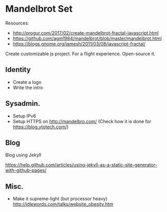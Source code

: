 # Mandelbrot Set

Resources:
* http://progur.com/2017/02/create-mandelbrot-fractal-javascript.html
* https://github.com/agm1984/mandelbrot/blob/master/mandelbrot.html
* https://blogs.gnome.org/jamesh/2011/03/08/javascript-fractal/

Create customizable js project. For a flight experience. Open-source it.

## Identity

* Create a logo
* Write the intro

## Sysadmin.

* Setup IPv6
* Setup HTTPS on http://mandelbro.com/ (Check how it is done for https://blog.ytotech.com/)

## Blog

Blog using Jekyll

https://help.github.com/articles/using-jekyll-as-a-static-site-generator-with-github-pages/

## Misc.

* Make it supreme-light (but processor heavy) http://idlewords.com/talks/website_obesity.htm
